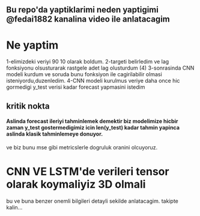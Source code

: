 ## Bu repo'da yaptiklarimi neden yaptigimi @fedai1882 kanalina video ile anlatacagim

# Ne yaptim

1-elimizdeki veriyi 90 10 olarak boldum.
2-targeti belirledim ve lag fonksiyonu olsusturarak rastgele adet lag olusturdum (4)
3-sonrasinda CNN modeli kurdum ve soruda bunu fonksiyon ile cagirilabilir olmasi isteniyordu,duzenledim.
4-CNN modeli kurulmus veriye daha once hic gormedigi y_test verisi kadar forecast yapmasini istedim
## kritik nokta
#### Aslinda forecast ileriyi tahminlemek demektir biz modelimize hicbir zaman y_test gostermedigimiz icin len(y_test) kadar tahmin yapinca aslinda klasik tahminlemeye donuyor.
ve biz bunu mse gibi metricslerle dogruluk oranini olcuyoruz.
# CNN VE LSTM'de verileri tensor olarak koymaliyiz 3D olmali
bu ve buna benzer onemli bilgileri detayli sekilde anlatacagim. takipte kalin...
